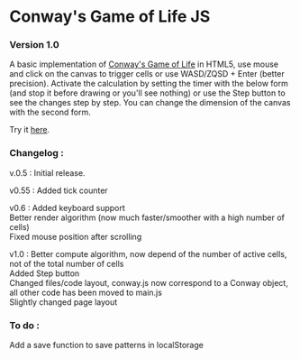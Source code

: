 # Conway's Game of Life JS
### Version 1.0

A basic implementation of [Conway's Game of Life](//en.wikipedia.org/wiki/Conway's_Game_of_Life) in HTML5, use mouse and click on the canvas to trigger cells or use WASD/ZQSD + Enter (better precision). Activate the calculation by setting the timer with the below form (and stop it before drawing or you'll see nothing) or use the Step button to see the changes step by step. You can change the dimension of the canvas with the second form. 

Try it [here](//yho.neocities.org/conway.html).


### Changelog :

v.0.5 :
Initial release.

v0.55 :
Added tick counter

v0.6 : 
Added keyboard support   
Better render algorithm (now much faster/smoother with a high number of cells)   
Fixed mouse position after scrolling

v1.0 :
Better compute algorithm, now depend of the number of active cells, not of the total number of cells   
Added Step button   
Changed files/code layout, conway.js now correspond to a Conway object, all other code has been moved to main.js  
Slightly changed page layout   

### To do :

Add a save function to save patterns in localStorage
